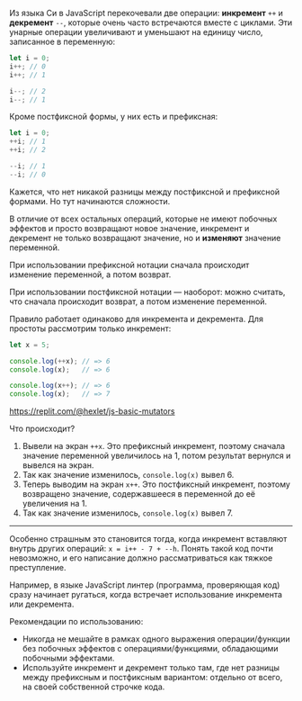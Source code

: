 
Из языка Си в JavaScript перекочевали две операции: **инкремент** `++` и **декремент** `--`, которые очень часто встречаются вместе с циклами. Эти унарные операции увеличивают и уменьшают на единицу число, записанное в переменную:

```javascript
let i = 0;
i++; // 0
i++; // 1

i--; // 2
i--; // 1
```

Кроме постфиксной формы, у них есть и префиксная:

```javascript
let i = 0;
++i; // 1
++i; // 2

--i; // 1
--i; // 0
```

Кажется, что нет никакой разницы между постфиксной и префиксной формами. Но тут начинаются сложности.

В отличие от всех остальных операций, которые не имеют побочных эффектов и просто возвращают новое значение, инкремент и декремент не только возвращают значение, но и **изменяют** значение переменной.

При использовании префиксной нотации сначала происходит изменение переменной, а потом возврат.

При использовании постфиксной нотации — наоборот: можно считать, что сначала происходит возврат, а потом изменение переменной.

Правило работает одинаково для инкремента и декремента. Для простоты рассмотрим только инкремент:

```javascript
let x = 5;

console.log(++x); // => 6
console.log(x);   // => 6

console.log(x++); // => 6
console.log(x);   // => 7
```

https://replit.com/@hexlet/js-basic-mutators

Что происходит?

1. Вывели на экран `++x`. Это префиксный инкремент, поэтому сначала значение переменной увеличилось на 1, потом результат вернулся и вывелся на экран.
2. Так как значение изменилось, `console.log(x)` вывел 6.
3. Теперь выводим на экран `x++`. Это постфиксный инкремент, поэтому возвращено значение, содержавшееся в переменной до её увеличения на 1.
4. Так как значение изменилось, `console.log(x)` вывел 7.

---

Особенно страшным это становится тогда, когда инкремент вставляют внутрь других операций: `x = i++ - 7 + --h`. Понять такой код почти невозможно, и его написание должно рассматриваться как тяжкое преступление.

Например, в языке JavaScript линтер (программа, проверяющая код) сразу начинает ругаться, когда встречает использование инкремента или декремента.

Рекомендации по использованию:

* Никогда не мешайте в рамках одного выражения операции/функции без побочных эффектов с операциями/функциями, обладающими побочными эффектами.
* Используйте инкремент и декремент только там, где нет разницы между префиксным и постфиксным вариантом: отдельно от всего, на своей собственной строчке кода.
